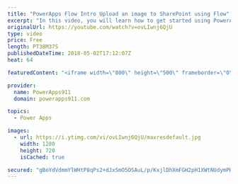 ```yaml
---
title: "PowerApps Flow Intro Upload an image to SharePoint using Flow"
excerpt: "In this video, you will learn how to get started using PowerApps and Flow. You will learn how to build an app that saves images with metadata and upload that to SharePoint and then get a link to the file back from SharePoint. Pretty cool stuff and a must in your toolbelt as you become more awesome at"
originalUrl: https://youtube.com/watch?v=ovLIwnj6QjU
type: video
price: Free
length: PT38M37S
publishedDateTime: 2018-05-02T17:12:07Z
heat: 64

featuredContent: "<iframe width=\"800\" height=\"500\" frameborder=\"0\" src=\"https://www.youtube.com/embed/ovLIwnj6QjU\" allow=\"accelerometer; autoplay; encrypted-media; gyroscope; picture-in-picture\" allowfullscreen></iframe>"

provider:
  name: PowerApps911
  domain: powerapps911.com

topics:
  - Power Apps

images:
  - url: https://i.ytimg.com/vi/ovLIwnj6QjU/maxresdefault.jpg
    width: 1280
    height: 720
    isCached: true

secured: "gBoYdVdmmYlWHtP8qPs2+dJxSmO5OSAuL/p/KxjlDhXmFGH2pH1XWtNUdymPH/wKjfjWJn7MWepYe350lxembwgM8RNcxZ3334K3/3CxtAG63YxA390eyvql2wdzu9PTD9Xxs11GjMF8zzBqaQCoq846nGrX1u+bsEciaVt5e07q15UVNtWa8G/QvLv0CJ740xikmAYpo3SKMenA+ijmjCDOkKaKghy6B+YHdyW3Ga0OIDlOBHBoSZx35OY+90Js5/reEfW4Kt/Yq1Ld6ktEEj2AfcRe8kS7FbbaG3e3lGfdXGXTay8mcRsdLe58K00aARnMZOAIHuJ6e1xl528oK+wv8nWV5ZmRYC9wtBvGmr1TjPwIAGszPYkme8odsl6qoaOjcaby2T91hmRu0adl1gjvEusNheWMQtwyzj+nuMM=;ccHbKA8hzLC8V9WVH9jnPw=="
---
```


